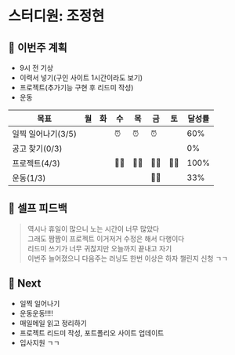 # 스터디원: 조정현

## 🚀 이번주 계획

- 9시 전 기상
- 이력서 넣기(구인 사이트 1시간이라도 보기)
- 프로젝트(추가기능 구현 후 리드미 작성)
- 운동

| 목표               | 월  | 화  | 수  | 목  | 금  | 토  | 달성률 |
| ------------------ | --- | --- | --- | --- | --- | --- | ------ |
| 일찍 일어나기(3/5) |     |     | ⏰  | ⏰  | ⏰  |     | 60%    |
| 공고 찾기(0/3)     |     |     |     |     |     |     | 0%     |
| 프로젝트(4/3)      |     |     | 👩‍💻  | 👩‍💻  | 👩‍💻  | 👩‍💻  | 100%   |
| 운동(1/3)          |     |     |     |     | 🏃‍♀️  |     | 33%    |

## 🎉 셀프 피드백

> 역시나 휴일이 많으니 노는 시간이 너무 많았다<br>
> 그래도 짬짬이 프로젝트 이거저거 수정은 해서 다행이다<br>
> 리드미 쓰기가 너무 귀찮지만 오늘까지 끝내고 자기<br>
> 이번주 늘어졌으니 다음주는 러닝도 한번 이상은 하자 챌린지 신청 ㄱㄱ

## 🌱 Next

- 일찍 일어나기
- 운동운동!!!!
- 매일메일 읽고 정리하기
- 프로젝트 리드미 작성, 포트폴리오 사이트 업데이트
- 입사지원 ㄱㄱ
